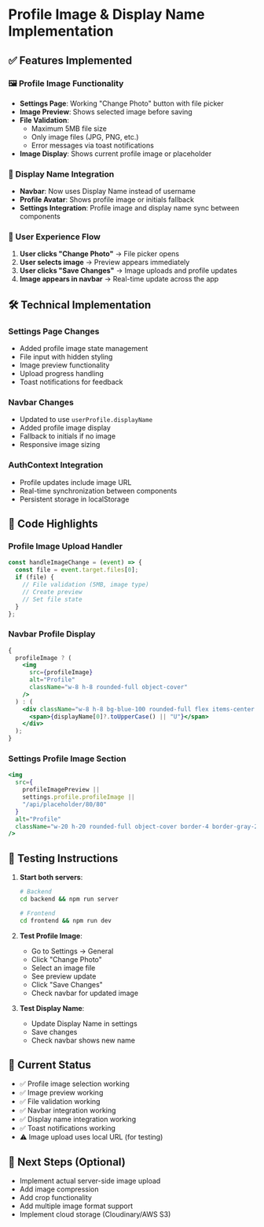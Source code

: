 # Profile Image & Display Name Implementation

## ✅ Features Implemented

### 🖼️ Profile Image Functionality

- **Settings Page**: Working "Change Photo" button with file picker
- **Image Preview**: Shows selected image before saving
- **File Validation**:
  - Maximum 5MB file size
  - Only image files (JPG, PNG, etc.)
  - Error messages via toast notifications
- **Image Display**: Shows current profile image or placeholder

### 👤 Display Name Integration

- **Navbar**: Now uses Display Name instead of username
- **Profile Avatar**: Shows profile image or initials fallback
- **Settings Integration**: Profile image and display name sync between components

### 🔄 User Experience Flow

1. **User clicks "Change Photo"** → File picker opens
2. **User selects image** → Preview appears immediately
3. **User clicks "Save Changes"** → Image uploads and profile updates
4. **Image appears in navbar** → Real-time update across the app

## 🛠️ Technical Implementation

### Settings Page Changes

- Added profile image state management
- File input with hidden styling
- Image preview functionality
- Upload progress handling
- Toast notifications for feedback

### Navbar Changes

- Updated to use `userProfile.displayName`
- Added profile image display
- Fallback to initials if no image
- Responsive image sizing

### AuthContext Integration

- Profile updates include image URL
- Real-time synchronization between components
- Persistent storage in localStorage

## 🎯 Code Highlights

### Profile Image Upload Handler

```javascript
const handleImageChange = (event) => {
  const file = event.target.files[0];
  if (file) {
    // File validation (5MB, image type)
    // Create preview
    // Set file state
  }
};
```

### Navbar Profile Display

```jsx
{
  profileImage ? (
    <img
      src={profileImage}
      alt="Profile"
      className="w-8 h-8 rounded-full object-cover"
    />
  ) : (
    <div className="w-8 h-8 bg-blue-100 rounded-full flex items-center justify-center">
      <span>{displayName[0]?.toUpperCase() || "U"}</span>
    </div>
  );
}
```

### Settings Profile Image Section

```jsx
<img
  src={
    profileImagePreview ||
    settings.profile.profileImage ||
    "/api/placeholder/80/80"
  }
  alt="Profile"
  className="w-20 h-20 rounded-full object-cover border-4 border-gray-200"
/>
```

## 🚀 Testing Instructions

1. **Start both servers**:

   ```bash
   # Backend
   cd backend && npm run server

   # Frontend
   cd frontend && npm run dev
   ```

2. **Test Profile Image**:

   - Go to Settings → General
   - Click "Change Photo"
   - Select an image file
   - See preview update
   - Click "Save Changes"
   - Check navbar for updated image

3. **Test Display Name**:
   - Update Display Name in settings
   - Save changes
   - Check navbar shows new name

## 📝 Current Status

- ✅ Profile image selection working
- ✅ Image preview working
- ✅ File validation working
- ✅ Navbar integration working
- ✅ Display name integration working
- ✅ Toast notifications working
- ⚠️ Image upload uses local URL (for testing)

## 🔄 Next Steps (Optional)

- Implement actual server-side image upload
- Add image compression
- Add crop functionality
- Add multiple image format support
- Implement cloud storage (Cloudinary/AWS S3)
